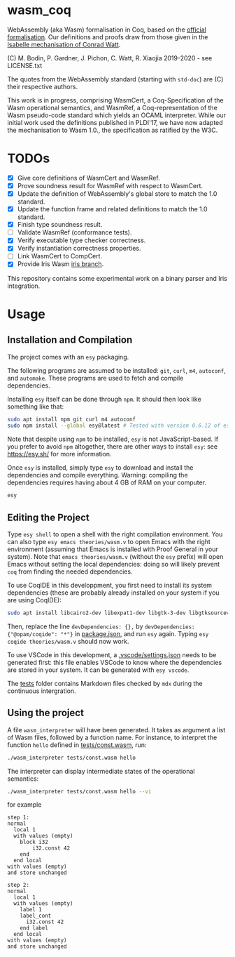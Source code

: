 # wasm_coq
WebAssembly (aka Wasm) formalisation in Coq, based on the [official formalisation](https://www.w3.org/TR/wasm-core-1/).
Our definitions and proofs draw from those given in the [Isabelle mechanisation of Conrad Watt](https://www.isa-afp.org/entries/WebAssembly.html).

(C) M. Bodin, P. Gardner, J. Pichon, C. Watt, R. Xiaojia 2019-2020 - see LICENSE.txt

The quotes from the WebAssembly standard (starting with `std-doc`) are (C) their respective authors.

This work is in progress, comprising WasmCert, a Coq-Specification of the Wasm operational semantics, and WasmRef, a Coq-representation of the Wasm pseudo-code standard which yields an OCAML interpreter. While our initial work used the definitions published in PLDI'17, we have now adapted the mechanisation to Wasm 1.0., the specification as ratified by the W3C. 

# TODOs

- [x] Give core definitions of WasmCert and WasmRef.
- [x] Prove soundness result for WasmRef with respect to WasmCert.
- [x] Update the definition of WebAssembly's global store to match the 1.0 standard.
- [x] Update the function frame and related definitions to match the 1.0 standard.
- [x] Finish type soundness result.
- [ ] Validate WasmRef (conformance tests).
- [x] Verify executable type checker correctness.
- [x] Verify instantiation correctness properties.
- [ ] Link WasmCert to CompCert.
- [x] Provide Iris Wasm [iris branch](https://github.com/WasmCert/WasmCert-Coq/tree/iris-wasm-native).

This repository contains some experimental work on a binary parser and Iris integration. 

# Usage

## Installation and Compilation

The project comes with an `esy` packaging.

The following programs are assumed to be installed: `git`, `curl`, `m4`, `autoconf`, and `automake`.
These programs are used to fetch and compile dependencies.

Installing `esy` itself can be done through `npm`.
It should then look like something like that:
```bash
sudo apt install npm git curl m4 autoconf
sudo npm install --global esy@latest # Tested with version 0.6.12 of esy.
```
Note that despite using `npm` to be installed, `esy` is not JavaScript-based.
If you prefer to avoid `npm` altogether, there are other ways to install `esy`: see <https://esy.sh/> for more information.

Once `esy` is installed, simply type `esy` to download and install the dependencies and compile everything.
Warning: compiling the dependencies requires having about 4 GB of RAM on your computer.
```bash
esy
```

## Editing the Project

Type `esy shell` to open a shell with the right compilation environment.
You can also type `esy emacs theories/wasm.v` to open Emacs with the right environment (assuming that Emacs is installed with Proof General in your system).
Note that `emacs theories/wasm.v` (without the `esy` prefix) will open Emacs without setting the local dependencies: doing so will likely prevent `coq` from finding the needed dependencies.

To use CoqIDE in this developpment, you first need to install its system dependencies (these are probably already installed on your system if you are using CoqIDE):
```bash
sudo apt install libcairo2-dev libexpat1-dev libgtk-3-dev libgtksourceview-3.0-dev
```
Then, replace the line `devDependencies: {},` by `devDependencies: {"@opam/coqide": "*"}` in [package.json](./package.json), and run `esy` again.
Typing `esy coqide theories/wasm.v` should now work.

To use VSCode in this development, a [.vscode/settings.json](.vscode/settings.json) needs to be generated first: this file enables VSCode to know where the dependencies are stored in your system.
It can be generated with `esy vscode`.

The [tests](./tests) folder contains Markdown files checked by `mdx` during the continuous intergration.

## Using the project

A file `wasm_interpreter` will have been generated.
It takes as argument a list of Wasm files, followed by a function name.
For instance, to interpret the function `hello` defined in [tests/const.wasm](tests/const.wasm), run:
```bash
./wasm_interpreter tests/const.wasm hello
```
The interpreter can display intermediate states of the operational semantics:
```bash
./wasm_interpreter tests/const.wasm hello --vi
```
for example
```
step 1:
normal
  local 1
  with values (empty)
    block i32
        i32.const 42
    end
  end local
with values (empty)
and store unchanged

step 2:
normal
  local 1
  with values (empty)
    label 1
    label_cont
      i32.const 42
    end label
  end local
with values (empty)
and store unchanged
```
